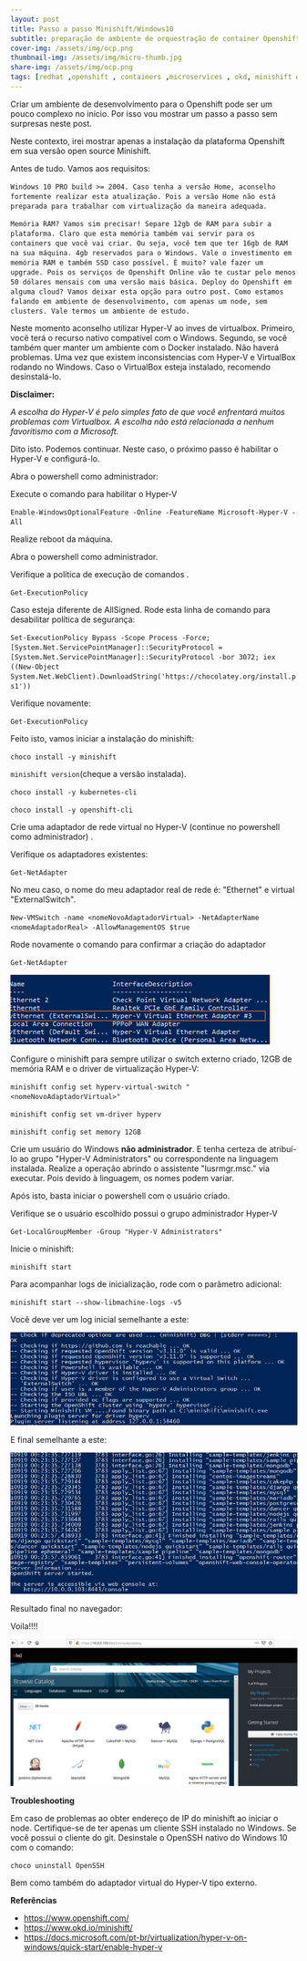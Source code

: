 ```yaml
---
layout: post
title: Passo a passo Minishift/Windows10
subtitle: preparação de ambiente de orquestração de container Openshift
cover-img: /assets/img/ocp.png
thumbnail-img: /assets/img/micro-thumb.jpg
share-img: /assets/img/ocp.png
tags: [redhat ,openshift , containers ,microservices , okd, minishift openshift origin  ]
---
```




Criar um ambiente de desenvolvimento para o Openshift pode ser um pouco complexo no início. Por isso vou mostrar um passo a passo sem surpresas neste post.

Neste contexto, irei mostrar apenas a instalação da plataforma Openshift em sua versão open source Minishift.

Antes de tudo. Vamos aos requisitos:

`Windows 10 PRO build >= 2004. Caso tenha a versão Home, aconselho fortemente realizar esta atualização. Pois a versão Home não está preparada para trabalhar com virtualização da maneira adequada.` 

`Memória RAM? Vamos sim precisar! Separe 12gb de RAM para subir a plataforma. Claro que esta memória também vai servir para os containers que você vai criar. Ou seja, você tem que ter 16gb de RAM na sua máquina. 4gb reservados para o Windows. Vale o investimento em memória RAM e também SSD caso possível. É muito? vale fazer um upgrade. Pois os serviços de Openshift Online vão te custar pelo menos 50 dólares mensais com uma versão mais básica. Deploy do Openshift em alguma cloud? Vamos deixar esta opção para outro post. Como estamos falando em ambiente de desenvolvimento, com apenas um node, sem clusters. Vale termos um ambiente de estudo. `

Neste momento aconselho utilizar Hyper-V ao inves de virtualbox. Primeiro, você terá o recurso nativo compatível com o Windows. Segundo, se você também quer manter um ambiente com o Docker instalado. Não haverá problemas. Uma vez que existem inconsistencias com Hyper-V e VirtualBox rodando no Windows. Caso o VirtualBox esteja instalado, recomendo desinstalá-lo. 

**Disclaimer:**

*A escolha do Hyper-V é pelo simples fato de que você enfrentará muitos problemas com Virtualbox. A escolha não está relacionada a nenhum favoritismo com a Microsoft.*

Dito isto. Podemos continuar. Neste caso, o próximo passo é habilitar o Hyper-V e configurá-lo.

Abra o powershell como administrador:

Execute o comando para habilitar o Hyper-V

`Enable-WindowsOptionalFeature -Online -FeatureName Microsoft-Hyper-V -All`

Realize reboot da máquina.

Abra o powershell como administrador.

Verifique a política de execução  de comandos .

`Get-ExecutionPolicy` 

Caso esteja diferente de AllSigned. Rode esta linha de comando para desabilitar política de segurança:

`Set-ExecutionPolicy Bypass -Scope Process -Force; [System.Net.ServicePointManager]::SecurityProtocol = [System.Net.ServicePointManager]::SecurityProtocol -bor 3072; iex ((New-Object System.Net.WebClient).DownloadString('https://chocolatey.org/install.ps1'))`

Verifique novamente:

`Get-ExecutionPolicy` 

Feito isto, vamos iniciar a instalação do minishift:

`choco install -y minishift`

`minishift version`(cheque a versão instalada).

`choco install -y kubernetes-cli`

`choco install -y openshift-cli`

Crie uma adaptador de rede virtual no Hyper-V (continue no powershell como administrador) . 

Verifique os adaptadores existentes:

`Get-NetAdapter`

No meu caso, o nome do meu adaptador real de rede é: "Ethernet" e virtual "ExternalSwitch".

`New-VMSwitch -name <nomeNovoAdaptadorVirtual> -NetAdapterName <nomeAdaptadorReal> -AllowManagementOS $true`

Rode novamente o comando para confirmar a criação do adaptador

`Get-NetAdapter`

![Adaptador externo Hyper-V](/assets/img/ocp1.png)

Configure o minishift para sempre utilizar o switch externo criado, 12GB de memória RAM  e o driver de virtualização Hyper-V:

`minishift config set hyperv-virtual-switch "<nomeNovoAdaptadorVirtual>"`

`minishift config set vm-driver hyperv`

`minishift config set memory 12GB`

Crie um usuário do Windows **não administrador**. E tenha certeza de atribuí-lo ao grupo "Hyper-V Administrators" ou correspondente na linguagem instalada. Realize a operação abrindo o assistente "lusrmgr.msc." via executar. Pois devido à linguagem, os nomes podem variar.

Após isto, basta iniciar o powershell com o usuário criado. 

Verifique se o usuário escolhido possui o grupo administrador Hyper-V

 `Get-LocalGroupMember -Group "Hyper-V Administrators"`

Inicie o minishift:

 `minishift start` 

Para acompanhar logs de inicialização, rode com o parâmetro adicional:

 `minishift start --show-libmachine-logs -v5`

Você deve ver um log inicial semelhante a este:

![Log inicial](/assets/img/ocp-log1.png)

E final semelhante a este:

![Log final](/assets/img/ocp-log2.png)

Resultado final no navegador:

Voila!!!!

![Log final](/assets/img/ocp-main-page.png)

**Troubleshooting**

Em caso de problemas ao obter endereço de IP do minishift ao iniciar o node. Certifique-se de ter apenas um cliente SSH instalado no Windows. Se você possui o cliente do git. Desinstale o OpenSSH nativo do Windows 10 com o comando:

`choco uninstall OpenSSH`

Bem como também do adaptador virtual do Hyper-V tipo externo.

**Referências**

- https://www.openshift.com/
- https://www.okd.io/minishift/
- https://docs.microsoft.com/pt-br/virtualization/hyper-v-on-windows/quick-start/enable-hyper-v